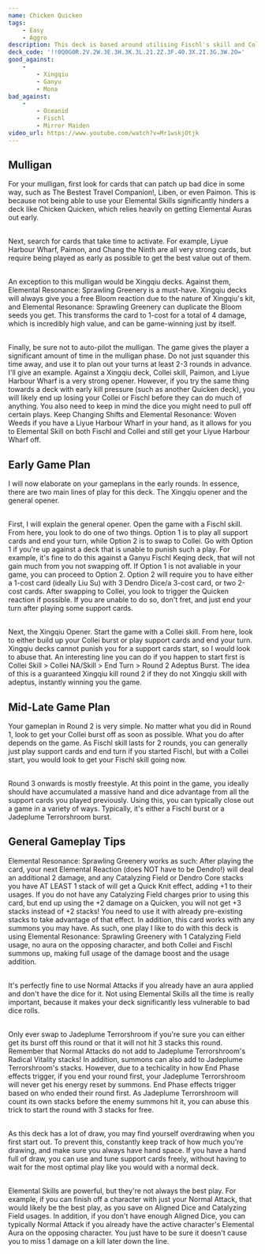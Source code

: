```yaml
---
name: Chicken Quicken
tags:
    - Easy
    - Aggro
description: This deck is based around utilising Fischl's skill and Collei's burst to output massive damage with the above-average 3 damage reaction, Quicken. The goal of the deck is to pressure the opponent from game start to game end, making sure they cannot execute their game plans peacefully. In addition, Dendro Resonance serves to counter the popular card, Xingqiu.
deck_code: '!!0Q0G0R.2V.2W.3E.3H.3K.3L.21.2Z.3F.40.3X.2I.3G.3W.2O='
good_against:
    - 
        - Xingqiu
        - Ganyu
        - Mona
bad_against:
    - 
        - Oceanid
        - Fischl
        - Mirror Maiden
video_url: https://www.youtube.com/watch?v=Mr1wskjOtjk
---
```

 
## Mulligan
<CardRow :cards="['The Bestest Travel Companion', 'Liben', 'Liu Su', 'Liyue Harbor Wharf', 'Chang the Ninth']"></CardRow>

For your mulligan, first look for cards that can patch up bad dice in some way, such as The Bestest Travel Companion!, Liben, or even Paimon. This is because not being able to use your Elemental Skills significantly hinders a deck like Chicken Quicken, which relies heavily on getting Elemental Auras out early.  <br></br>

Next, search for cards that take time to activate. For example, Liyue Harbour Wharf, Paimon, and Chang the Ninth are all very strong cards, but require being played as early as possible to get the best value out of them.  <br></br>

An exception to this mulligan would be Xingqiu decks. Against them, Elemental Resonance: Sprawling Greenery is a must-have. Xingqiu decks will always give you a free Bloom reaction due to the nature of Xingqiu's kit, and Elemental Resonance: Sprawling Greenery can duplicate the Bloom seeds you get. This transforms the card to 1-cost for a total of 4 damage, which is incredibly high value, and can be game-winning just by itself.  <br></br>

Finally, be sure not to auto-pilot the mulligan. The game gives the player a significant amount of time in the mulligan phase. Do not just squander this time away, and use it to plan out your turns at least 2-3 rounds in advance. I'll give an example. Against a Xingqiu deck, Collei skill, Paimon, and Liyue Harbour Wharf is a very strong opener. However, if you try the same thing towards a deck with early kill pressure (such as another Quicken deck), you will likely end up losing your Collei or Fischl before they can do much of anything. You also need to keep in mind the dice you might need to pull off certain plays. Keep Changing Shifts and Elemental Resonance: Woven Weeds if you have a Liyue Harbour Wharf in your hand, as it allows for you to Elemental Skill on both Fischl and Collei and still get your Liyue Harbour Wharf off.

## Early Game Plan
I will now elaborate on your gameplans in the early rounds. In essence, there are two main lines of play for this deck. The Xingqiu opener and the general opener.  <br></br>

First, I will explain the general opener. Open the game with a Fischl skill. From here, you look to do one of two things. Option 1 is to play all support cards and end your turn, while Option 2 is to swap to Collei. Go with Option 1 if you're up against a deck that is unable to punish such a play. For example, it's fine to do this against a Ganyu Fischl Keqing deck, that will not gain much from you not swapping off. If Option 1 is not avaliable in your game, you can proceed to Option 2. Option 2 will require you to have either a 1-cost card (ideally Liu Su) with 3 Dendro Dice/a 3-cost card, or two 2-cost cards. After swapping to Collei, you look to trigger the Quicken reaction if possible. If you are unable to do so, don't fret, and just end your turn after playing some support cards.  <br></br>

Next, the Xingqiu Opener. Start the game with a Collei skill. From here, look to either build up your Collei burst or play support cards and end your turn. Xingqiu decks cannot punish you for a support cards start, so I would look to abuse that. An interesting line you can do if you happen to start first is Collei Skill > Collei NA/Skill > End Turn > Round 2 Adeptus Burst. The idea of this is a guaranteed Xingqiu kill round 2 if they do not Xingqiu skill with adeptus, instantly winning you the game. 

 
## Mid-Late Game Plan
Your gameplan in Round 2 is very simple. No matter what you did in Round 1, look to get your Collei burst off as soon as possible. What you do after depends on the game. As Fischl skill lasts for 2 rounds, you can generally just play support cards and end turn if you started Fischl, but with a Collei start, you would look to get your Fischl skill going now.  <br></br>

Round 3 onwards is mostly freestyle. At this point in the game, you ideally should have accumulated a massive hand and dice advantage from all the support cards you played previously. Using this, you can typically close out a game in a variety of ways. Typically, it's either a Fischl burst or a Jadeplume Terrorshroom burst.

## General Gameplay Tips
Elemental Resonance: Sprawling Greenery works as such: After playing the card, your next Elemental Reaction (does NOT have to be Dendro!) will deal an additional 2 damage, and any Catalyzing Field or Dendro Core stacks you have AT LEAST 1 stack of will get a Quick Knit effect, adding +1 to their usages. If you do not have any Catalyzing Field charges prior to using this card, but end up using the +2 damage on a Quicken, you will not get +3 stacks instead of +2 stacks! You need to use it with already pre-existing stacks to take advantage of that effect. In addition, this card works with any summons you may have. As such, one play I like to do with this deck is using Elemental Resonance: Sprawling Greenery with 1 Catalyzing Field usage, no aura on the opposing character, and both Collei and Fischl summons up, making full usage of the damage boost and the usage addition.  <br></br>

It's perfectly fine to use Normal Attacks if you already have an aura applied and don't have the dice for it. Not using Elemental Skills all the time is really important, because it makes your deck significantly less vulnerable to bad dice rolls.  <br></br>

Only ever swap to Jadeplume Terrorshroom if you're sure you can either get its burst off this round or that it will not hit 3 stacks this round. Remember that Normal Attacks do not add to Jadeplume Terrorshroom's Radical Vitality stacks! In addition, summons can also add to Jadeplume Terrorshroom's stacks. However, due to a techicality in how End Phase effects trigger, if you end your round first, your Jadeplume Terrorshroom will never get his energy reset by summons. End Phase effects trigger based on who ended their round first. As Jadeplume Terrorshroom will count its own stacks before the enemy summons hit it, you can abuse this trick to start the round with 3 stacks for free.  <br></br>

As this deck has a lot of draw, you may find yourself overdrawing when you first start out. To prevent this, constantly keep track of how much you're drawing, and make sure you always have hand space. If you have a hand full of draw, you can use and tune support cards freely, without having to wait for the most optimal play like you would with a normal deck.  <br></br>

Elemental Skills are powerful, but they're not always the best play. For example, if you can finish off a character with just your Normal Attack, that would likely be the best play, as you save on Aligned Dice and Catalyzing Field usages. In addition, if you don't have enough Aligned Dice, you can typically Normal Attack if you already have the active character's Elemental Aura on the opposing character. You just have to be sure it doesn't cause you to miss 1 damage on a kill later down the line.

